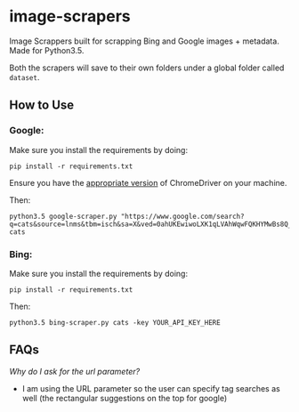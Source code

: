 # image-scrapers
Image Scrappers built for scrapping Bing and Google images + metadata. Made for Python3.5.

Both the scrapers will save to their own folders under a global folder called `dataset`.

## How to Use

### Google:

Make sure you install the requirements by doing:

    pip install -r requirements.txt

Ensure you have the [appropriate version](https://sites.google.com/a/chromium.org/chromedriver/downloads) of ChromeDriver on your machine.

Then:

    python3.5 google-scraper.py "https://www.google.com/search?q=cats&source=lnms&tbm=isch&sa=X&ved=0ahUKEwiwoLXK1qLVAhWqwFQKHYMwBs8Q_AUICigB" cats

### Bing:

Make sure you install the requirements by doing:

    pip install -r requirements.txt

Then:

    python3.5 bing-scraper.py cats -key YOUR_API_KEY_HERE


## FAQs

*Why do I ask for the url parameter?*
 - I am using the URL parameter so the user can specify tag searches as well (the rectangular suggestions on the top for google)

